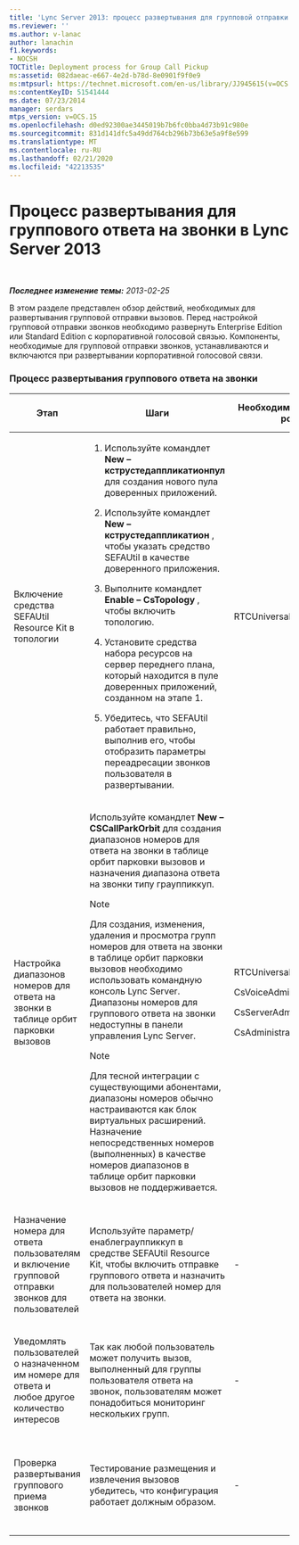 ```yaml
---
title: 'Lync Server 2013: процесс развертывания для групповой отправки звонков'
ms.reviewer: ''
ms.author: v-lanac
author: lanachin
f1.keywords:
- NOCSH
TOCTitle: Deployment process for Group Call Pickup
ms:assetid: 082daeac-e667-4e2d-b78d-8e0901f9f0e9
ms:mtpsurl: https://technet.microsoft.com/en-us/library/JJ945615(v=OCS.15)
ms:contentKeyID: 51541444
ms.date: 07/23/2014
manager: serdars
mtps_version: v=OCS.15
ms.openlocfilehash: d0ed92300ae3445019b7b6fc0bba4d73b91c980e
ms.sourcegitcommit: 831d141dfc5a49dd764cb296b73b63e5a9f8e599
ms.translationtype: MT
ms.contentlocale: ru-RU
ms.lasthandoff: 02/21/2020
ms.locfileid: "42213535"
---
```

<div data-xmlns="http://www.w3.org/1999/xhtml">

<div class="topic" data-xmlns="http://www.w3.org/1999/xhtml" data-msxsl="urn:schemas-microsoft-com:xslt" data-cs="https://msdn.microsoft.com/">

<div data-asp="https://msdn2.microsoft.com/asp">

# <a name="deployment-process-for-group-call-pickup-in-lync-server-2013"></a>Процесс развертывания для группового ответа на звонки в Lync Server 2013

</div>

<div id="mainSection">

<div id="mainBody">

<span> </span>

_**Последнее изменение темы:** 2013-02-25_

В этом разделе представлен обзор действий, необходимых для развертывания групповой отправки вызовов. Перед настройкой групповой отправки звонков необходимо развернуть Enterprise Edition или Standard Edition с корпоративной голосовой связью. Компоненты, необходимые для групповой отправки звонков, устанавливаются и включаются при развертывании корпоративной голосовой связи.

### <a name="group-call-pickup-deployment-process"></a>Процесс развертывания группового ответа на звонки

<table>
<colgroup>
<col style="width: 25%" />
<col style="width: 25%" />
<col style="width: 25%" />
<col style="width: 25%" />
</colgroup>
<thead>
<tr class="header">
<th>Этап</th>
<th>Шаги</th>
<th>Необходимые группы и роли</th>
<th>Документация по развертыванию</th>
</tr>
</thead>
<tbody>
<tr class="odd">
<td><p>Включение средства SEFAUtil Resource Kit в топологии</p></td>
<td><ol>
<li><p>Используйте командлет <strong>New – кструстедаппликатионпул</strong> для создания нового пула доверенных приложений.</p></li>
<li><p>Используйте командлет <strong>New – кструстедаппликатион</strong> , чтобы указать средство SEFAUtil в качестве доверенного приложения.</p></li>
<li><p>Выполните командлет <strong>Enable – CsTopology</strong> , чтобы включить топологию.</p></li>
<li><p>Установите средства набора ресурсов на сервер переднего плана, который находится в пуле доверенных приложений, созданном на этапе 1.</p></li>
<li><p>Убедитесь, что SEFAUtil работает правильно, выполнив его, чтобы отобразить параметры переадресации звонков пользователя в развертывании.</p></li>
</ol></td>
<td><p>RTCUniversalServerAdmins</p></td>
<td><p><a href="lync-server-2013-deploy-the-sefautil-tool.md">Развертывание средства SEFAUtil в Lync Server 2013</a></p></td>
</tr>
<tr class="even">
<td><p>Настройка диапазонов номеров для ответа на звонки в таблице орбит парковки вызовов</p></td>
<td><p>Используйте командлет <strong>New – CSCallParkOrbit</strong> для создания диапазонов номеров для ответа на звонки в таблице орбит парковки вызовов и назначения диапазона ответа на звонки типу грауппиккуп.</p>
<div>

> [!NOTE]  
> Для создания, изменения, удаления и просмотра групп номеров для ответа на звонки в таблице орбит парковки вызовов необходимо использовать командную консоль Lync Server. Диапазоны номеров для группового ответа на звонки недоступны в панели управления Lync Server.


</div>
<div>

> [!NOTE]  
> Для тесной интеграции с существующими абонентами, диапазоны номеров обычно настраиваются как блок виртуальных расширений. Назначение непосредственных номеров (выполненных) в качестве номеров диапазонов в таблице орбит парковки вызовов не поддерживается.


</div></td>
<td><p>RTCUniversalServerAdmins</p>
<p>CsVoiceAdministrator</p>
<p>CsServerAdministrator</p>
<p>CsAdministrator</p></td>
<td><p><a href="lync-server-2013-configure-call-pickup-group-numbers.md">Настройка номеров групп для ответа на звонки в Lync Server 2013</a></p></td>
</tr>
<tr class="odd">
<td><p>Назначение номера для ответа пользователям и включение групповой отправки звонков для пользователей</p></td>
<td><p>Используйте параметр/енаблеграуппиккуп в средстве SEFAUtil Resource Kit, чтобы включить отправке группового ответа и назначить для пользователей номер для ответа на звонки.</p></td>
<td><p>-</p></td>
<td><p><a href="lync-server-2013-enable-group-call-pickup-for-users-and-assign-a-group-number.md">Включение групповой отправки звонков для пользователей в Lync Server 2013 и назначение номера группы</a></p></td>
</tr>
<tr class="even">
<td><p>Уведомлять пользователей о назначенном им номере для ответа и любое другое количество интересов</p></td>
<td><p>Так как любой пользователь может получить вызов, выполненный для группы пользователя ответа на звонок, пользователям может понадобиться мониторинг нескольких групп.</p></td>
<td><p>-</p></td>
<td><p><a href="lync-server-2013-communicate-group-call-pickup-assignment-to-users.md">Обмен назначениями группового ответа на звонки пользователям в Lync Server 2013</a></p></td>
</tr>
<tr class="odd">
<td><p>Проверка развертывания группового приема звонков</p></td>
<td><p>Тестирование размещения и извлечения вызовов убедитесь, что конфигурация работает должным образом.</p></td>
<td><p>-</p></td>
<td><p><a href="lync-server-2013-optional-verify-the-group-call-pickup-deployment.md">Необязательно Проверка развертывания группового ответа на звонки в Lync Server 2013</a></p></td>
</tr>
</tbody>
</table>


</div>

<span> </span>

</div>

</div>

</div>

